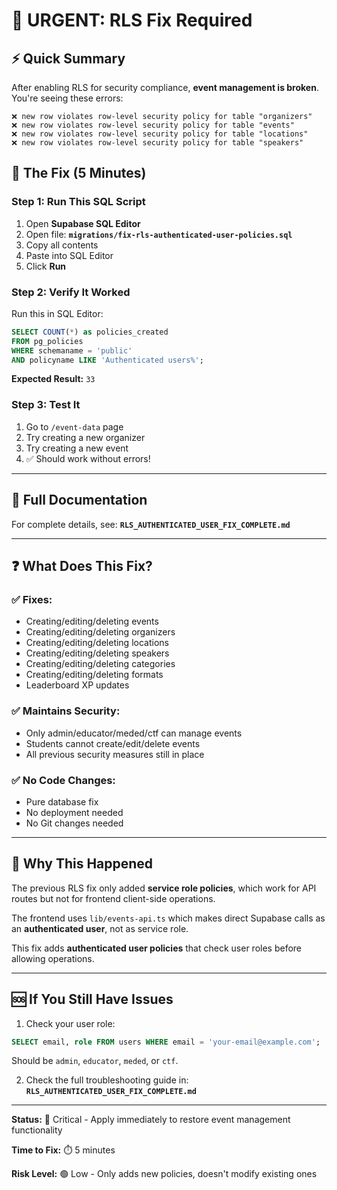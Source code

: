 # 🚨 URGENT: RLS Fix Required

## ⚡ Quick Summary

After enabling RLS for security compliance, **event management is broken**. You're seeing these errors:

```
❌ new row violates row-level security policy for table "organizers"
❌ new row violates row-level security policy for table "events"
❌ new row violates row-level security policy for table "locations"
❌ new row violates row-level security policy for table "speakers"
```

## 🔧 The Fix (5 Minutes)

### Step 1: Run This SQL Script

1. Open **Supabase SQL Editor**
2. Open file: **`migrations/fix-rls-authenticated-user-policies.sql`**
3. Copy all contents
4. Paste into SQL Editor
5. Click **Run**

### Step 2: Verify It Worked

Run this in SQL Editor:

```sql
SELECT COUNT(*) as policies_created 
FROM pg_policies 
WHERE schemaname = 'public' 
AND policyname LIKE 'Authenticated users%';
```

**Expected Result:** `33`

### Step 3: Test It

1. Go to `/event-data` page
2. Try creating a new organizer
3. Try creating a new event
4. ✅ Should work without errors!

---

## 📖 Full Documentation

For complete details, see: **`RLS_AUTHENTICATED_USER_FIX_COMPLETE.md`**

---

## ❓ What Does This Fix?

### ✅ Fixes:
- Creating/editing/deleting events
- Creating/editing/deleting organizers
- Creating/editing/deleting locations
- Creating/editing/deleting speakers
- Creating/editing/deleting categories
- Creating/editing/deleting formats
- Leaderboard XP updates

### ✅ Maintains Security:
- Only admin/educator/meded/ctf can manage events
- Students cannot create/edit/delete events
- All previous security measures still in place

### ✅ No Code Changes:
- Pure database fix
- No deployment needed
- No Git changes needed

---

## 🎯 Why This Happened

The previous RLS fix only added **service role policies**, which work for API routes but not for frontend client-side operations.

The frontend uses `lib/events-api.ts` which makes direct Supabase calls as an **authenticated user**, not as service role.

This fix adds **authenticated user policies** that check user roles before allowing operations.

---

## 🆘 If You Still Have Issues

1. Check your user role:
```sql
SELECT email, role FROM users WHERE email = 'your-email@example.com';
```
Should be `admin`, `educator`, `meded`, or `ctf`.

2. Check the full troubleshooting guide in: **`RLS_AUTHENTICATED_USER_FIX_COMPLETE.md`**

---

**Status:** 🔴 Critical - Apply immediately to restore event management functionality

**Time to Fix:** ⏱️ 5 minutes

**Risk Level:** 🟢 Low - Only adds new policies, doesn't modify existing ones






























